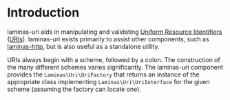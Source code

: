 # Introduction

laminas-uri aids in manipulating and validating [Uniform
Resource Identifiers](http://www.w3.org/Addressing/)
([URIs](http://www.ietf.org/rfc/rfc3986.txt)). laminas-uri exists primarily
to assist other components, such as
[laminas-http](https://docs.laminas.dev/laminas-http/), but is also useful as a
standalone utility.

URIs always begin with a scheme, followed by a colon. The construction of the
many different schemes varies significantly. The laminas-uri component provides the
`Laminas\Uri\UriFactory` that returns an instance of the appropriate class
implementing `Laminas\Uri\UriInterface` for the given scheme (assuming the factory
can locate one).
